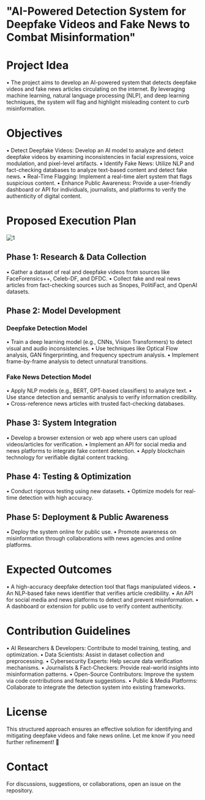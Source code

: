 # "AI-Powered Detection System for Deepfake Videos and Fake News to Combat Misinformation"
# Project Idea
• The project aims to develop an AI-powered system that detects deepfake videos and fake news articles circulating on the internet. By leveraging machine learning, natural language processing (NLP), and deep learning techniques, the system will flag and highlight misleading content to curb misinformation.
# Objectives
• Detect Deepfake Videos: Develop an AI model to analyze and detect deepfake videos by examining inconsistencies in facial expressions, voice modulation, and pixel-level artifacts.
• Identify Fake News: Utilize NLP and fact-checking databases to analyze text-based content and detect fake news.
• Real-Time Flagging: Implement a real-time alert system that flags suspicious content.
• Enhance Public Awareness: Provide a user-friendly dashboard or API for individuals, journalists, and platforms to verify the authenticity of digital content.
# Proposed Execution Plan
![1](https://github.com/user-attachments/assets/94218d6a-bf0f-4af9-9f10-47d730c8c961)
## Phase 1: Research & Data Collection
• Gather a dataset of real and deepfake videos from sources like FaceForensics++, Celeb-DF, and DFDC.
• Collect fake and real news articles from fact-checking sources such as Snopes, PolitiFact, and OpenAI datasets.
## Phase 2: Model Development
### Deepfake Detection Model
• Train a deep learning model (e.g., CNNs, Vision Transformers) to detect visual and audio inconsistencies.
• Use techniques like Optical Flow analysis, GAN fingerprinting, and frequency spectrum analysis.
• Implement frame-by-frame analysis to detect unnatural transitions.
### Fake News Detection Model
• Apply NLP models (e.g., BERT, GPT-based classifiers) to analyze text.
• Use stance detection and semantic analysis to verify information credibility.
• Cross-reference news articles with trusted fact-checking databases.
## Phase 3: System Integration
• Develop a browser extension or web app where users can upload videos/articles for verification.
• Implement an API for social media and news platforms to integrate fake content detection.
• Apply blockchain technology for verifiable digital content tracking.
## Phase 4: Testing & Optimization
• Conduct rigorous testing using new datasets.
• Optimize models for real-time detection with high accuracy.
## Phase 5: Deployment & Public Awareness
• Deploy the system online for public use.
• Promote awareness on misinformation through collaborations with news agencies and online platforms.
# Expected Outcomes
• A high-accuracy deepfake detection tool that flags manipulated videos.
• An NLP-based fake news identifier that verifies article credibility.
• An API for social media and news platforms to detect and prevent misinformation.
• A dashboard or extension for public use to verify content authenticity.
# Contribution Guidelines
• AI Researchers & Developers: Contribute to model training, testing, and optimization.
• Data Scientists: Assist in dataset collection and preprocessing.
• Cybersecurity Experts: Help secure data verification mechanisms.
• Journalists & Fact-Checkers: Provide real-world insights into misinformation patterns.
• Open-Source Contributors: Improve the system via code contributions and feature suggestions.
• Public & Media Platforms: Collaborate to integrate the detection system into existing frameworks.
# License
This structured approach ensures an effective solution for identifying and mitigating deepfake videos and fake news online. Let me know if you need further refinement! 🚀
# Contact
For discussions, suggestions, or collaborations, open an issue on the repository.
